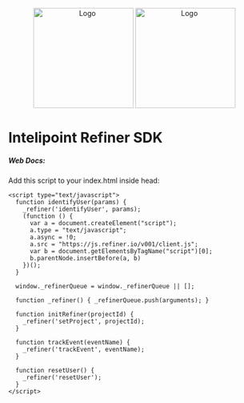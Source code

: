 <!-- PROJECT LOGO -->
<br />
<div align="center">
  <img src="https://i.imgur.com/AN5obLQ.png" alt="Logo" width="200" height="200">
  <img src="https://media.licdn.com/dms/image/C4D0BAQF0ZGttmUIvlA/company-logo_200_200/0/1624866438437?e=2147483647&v=beta&t=KQQR-shX9Xo1JACSP2ojRg9CM0UKYx0cF2lNbUrRxmQ" alt="Logo" width="200" height="200">
</div>

# Intelipoint Refiner SDK

##### Web Docs:

Add this script to your index.html inside head:

  ```
  <script type="text/javascript">
    function identifyUser(params) {
      _refiner('identifyUser', params);
      (function () {
        var a = document.createElement("script");
        a.type = "text/javascript";
        a.async = !0;
        a.src = "https://js.refiner.io/v001/client.js";
        var b = document.getElementsByTagName("script")[0];
        b.parentNode.insertBefore(a, b)
      })();
    }

    window._refinerQueue = window._refinerQueue || [];

    function _refiner() { _refinerQueue.push(arguments); }

    function initRefiner(projectId) {
      _refiner('setProject', projectId);
    }

    function trackEvent(eventName) {
      _refiner('trackEvent', eventName);
    }
    
    function resetUser() {
      _refiner('resetUser');
    }
  </script>
  ```